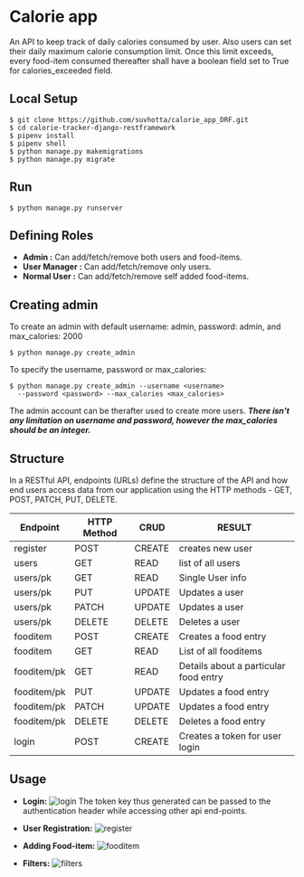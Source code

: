 # Calorie app
An API to keep track of daily calories consumed by user. Also users can set their daily maximum calorie consumption limit. Once this limit exceeds, every food-item consumed thereafter shall have a boolean field set to True for calories_exceeded field.

## Local Setup
```
$ git clone https://github.com/suvhotta/calorie_app_DRF.git
$ cd calorie-tracker-django-restframework
$ pipenv install
$ pipenv shell
$ python manage.py makemigrations
$ python manage.py migrate
```
## Run
```
$ python manage.py runserver
```
## Defining Roles
- <strong>Admin :</strong> Can add/fetch/remove both users and food-items.
- <strong>User Manager :</strong> Can add/fetch/remove only users.
- <strong>Normal User :</strong> Can add/fetch/remove self added food-items.

## Creating admin
To create an admin with default username: admin, password: admin, and max_calories: 2000 <br/>
```
$ python manage.py create_admin
```

To specify the username, password or max_calories: <br/>
```
$ python manage.py create_admin --username <username>
  --password <password> --max_calories <max_calories>
```
The admin account can be therafter used to create more users.
<em> <strong> There isn't any limitation on username and password, however the max_calories should be an integer. </strong> </em>  <br/>

## Structure

In a RESTful API, endpoints (URLs) define the structure of the API and how end users access data from our application using the HTTP methods - GET, POST, PATCH, PUT, DELETE.

| Endpoint    | HTTP Method |  CRUD | RESULT                |
| ----------- | ----------- | ------|--------               |
| register    | POST        | CREATE | creates new user     |
| users       | GET         | READ   | list of all users    |
| users/pk  | GET         | READ   | Single User info     |
| users/pk  | PUT         | UPDATE | Updates a user       |
| users/pk  | PATCH       | UPDATE | Updates a user       |
| users/pk  | DELETE      | DELETE | Deletes a user       |
| fooditem  | POST      | CREATE | Creates a food entry   |
| fooditem  | GET      | READ | List of all fooditems   |
| fooditem/pk  | GET      | READ | Details about a particular food entry  |
| fooditem/pk  | PUT      | UPDATE | Updates a food entry   |
| fooditem/pk  | PATCH      | UPDATE | Updates a food entry   |
| fooditem/pk  | DELETE      | DELETE |Deletes a food entry   |
| login  | POST      | CREATE | Creates a token for user login   |


## Usage
- <strong>Login:</strong>
![login](https://user-images.githubusercontent.com/16841978/87858206-d0bc0500-c949-11ea-8b6f-6a8687f11bd2.png)
The token key thus generated can be passed to the authentication header while accessing other api end-points.

- <strong>User Registration:</strong>
![register](https://user-images.githubusercontent.com/16841978/87858271-58a20f00-c94a-11ea-9d9a-543d73e4ea25.png)

- <strong>Adding Food-item:</strong>
![fooditem](https://user-images.githubusercontent.com/16841978/87858402-4379b000-c94b-11ea-9050-622b33ee1343.png)

- <strong>Filters:</strong>
![filters](https://user-images.githubusercontent.com/16841978/87858411-53918f80-c94b-11ea-9427-9d7043284f9c.png)
